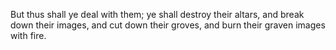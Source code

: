 But thus shall ye deal with them; ye shall destroy their altars, and break down their images, and cut down their groves, and burn their graven images with fire.
